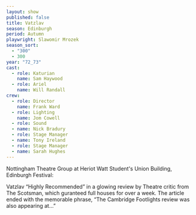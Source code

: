 ```yaml
---
layout: show
published: false
title: Vatzlav
season: Edinburgh
period: Autumn
playwright: Slawomir Mrozek
season_sort: 
  - "300"
  - 300
year: "72_73"
cast: 
  - role: Katurian
    name: Sam Haywood
  - role: Ariel
    name: Will Randall
crew: 
  - role: Director
    name: Frank Ward
  - role: Lighting
    name: Jom Cowell
  - role: Sound
  - name: Nick Bradury
  - role: Stage Manager
  - name: Tony Ireland
  - role: Stage Manager
  - name: Sarah Hughes
---
```


Nottingham Theatre Group at Heriot Watt Student's Union Building, Edinburgh Festival:

Vatzlav “Highly Recommended” in a glowing review by Theatre critic from The Scotsman, which guranteed full houses for over a week. The article ended with the memorable phrase, “The Cambridge Footlights review was also appearing at…”
